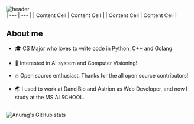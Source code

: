 ![header](https://capsule-render.vercel.app/api?type=waving&text=Hello%20I'm%TaeYoun(Jack)!&height=200&reversal=true&color=gradient&fontSize=40&fontAlignY=40)           
| --- | --- |
| Content Cell  | Content Cell  |
| Content Cell  | Content Cell  |                                                                                
<h2>About me</h2>
  <ul>
    <li>🎓 CS Major who loves to write code in Python, C++ and Golang.<br></br></li>
    <li>📖 Interested in AI system and Computer Visioning!<br></br></li>
    <li>🔥 Open source enthusiast. Thanks for the all open source contributors!<br></br></li>
    <li>🌏 I used to work at DandiBio and Astrion as Web Developer, and now I study at the MS AI SCHOOL.<br></br></li>
  </ul>

  ![Anurag's GitHub stats](https://github-readme-stats.vercel.app/api?username=anuraghazra&show_icons=true&theme=radical)
<!---
kweont0211/kweont0211 is a ✨ special ✨ repository because its `README.md` (this file) appears on your GitHub profile.
You can click the Preview link to take a look at your changes.
--->

